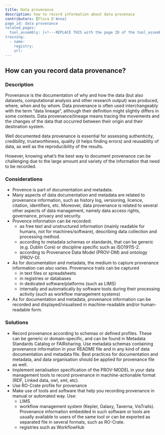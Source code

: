 ```yaml
---
title: Data provenance
description: how to record information about data provenace
contributors: [Flora D'Anna]
page_id: data provenance
related_pages: 
  tool_assembly: [<!---REPLACE THIS with the page ID of the tool_assembly pages that you want to list here as related pages--->]
training:
  - name:
    registry:
    url:
---
```


## How can you record data provenance?
 
### Description

Provenance is the documentation of why and how the data (but also datasets, computational analysis and other research output) was produced, where, when and by whom. 
Data provenance is often used interchangeably with the term “data lineage”, although their definition might slightly differs in some contexts. 
Data provenance/lineage means tracing the movements and the changes of the data that occurred between their origin and their destination system.

Well documented data provenance is essential for assessing authenticity, credibility, trustworthiness, quality (it helps finding errors) and reusability of data, as well as the reproducibility of the results.

However, knowing what’s the best way to document provenance can be challenging due to the large amount and variety of the information that need to be recorded.

### Considerations

- Provence is part of documentation and metadata.
- Many aspects of data documentation and metadata are related to provenance information, such as history log, versioning, licence, citation, identifiers, etc. Moreover, data provenance is related to several other aspects of data management, namely data access rights, governance, privacy and security.
- Provence information can be recorded:
    - as free text and unstructured information (mainly readable for humans, not for machines/software), describing data collection and processing method.
    - according to metadata schemas or standards, that can be generic (e.g. Dublin Core) or discipline specific such as ISO19115-2.
    - according to Provenance Data Model (PROV-DM) and ontology (PROV-O).
- As for documentation and metadata, the medium to capture provenance information can also varies. Provenance trails can be captured 
    - in text files or spreadsheets
    - in registries or databases
    - in dedicated software/platforms (such as LIMS)
    - internally and automatically by software tools during their processing activity (such as workflow management systems)
- As for documentation and metadata, provenance information can be recorded and displayed/visualised in machine-readable and/or human-readable form.


### Solutions <!-- do not delete this heading and write your text below it -->

- Record provenance according to schemas or defined profiles. These can be generic or domain-specific, and can be found in Metadata Standards Catalog or FAIRsharing. Use metadata schemas containing provenance information in your README file and in any kind of data documentation and metadata file. Best practices for documentation and metadata, and data organisation should be applied for provenance file as well.
- Implement serialisation specification of the PROV-MODEL in your data management tools to record provenance in machine-actionable format (RDF, Linked data, owl, xml, etc).
- Use RO-Crate profile for provenance
- Make use of tools and software that help you recording provenance in manual or automated way. Use:
  - LIMS
  - workflow management system (Kepler, Galaxy, Taverna, VisTrails). Provenance information embedded in such software or tools are usually available to users of the same tool or can be exported as separated file in several formats, such as RO-Crate.
  - registries such as WorkflowHub
